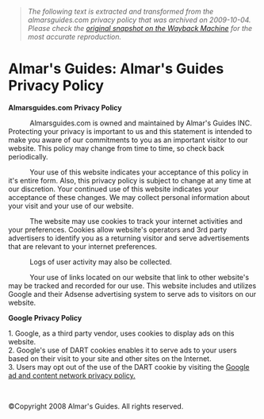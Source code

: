 > *The following text is extracted and transformed from the almarsguides.com privacy policy that was archived on 2009-10-04. Please check the [original snapshot on the Wayback Machine](https://web.archive.org/web/20091004225230id_/http%3A//www.almarsguides.com/privacypolicy.cfm) for the most accurate reproduction.*

# Almar's Guides: Almar's Guides Privacy Policy

**Almarsguides.com Privacy Policy**

           Almarsguides.com is owned and maintained by Almar's Guides INC. Protecting your privacy is important to us and this statement is intended to make you aware of our commitments to you as an important visitor to our website. This policy may change from time to time, so check back periodically.

           Your use of this website indicates your acceptance of this policy in it's entire form. Also, this privacy policy is subject to change at any time at our discretion. Your continued use of this website indicates your acceptance of these changes. We may collect personal information about your visit and your use of our website.

           The website may use cookies to track your internet activities and your preferences. Cookies allow website's operators and 3rd party advertisers to identify you as a returning visitor and serve advertisements that are relevant to your internet preferences.

           Logs of user activity may also be collected.

           Your use of links located on our website that link to other website's may be tracked and recorded for our use. This website includes and utilizes Google and their Adsense advertising system to serve ads to visitors on our website. 

**Google Privacy Policy**

1\. Google, as a third party vendor, uses cookies to display ads on this website.  
2\. Google's use of DART cookies enables it to serve ads to your users based on their visit to your site and other sites on the Internet.  
3\. Users may opt out of the use of the DART cookie by visiting the [Google ad and content network privacy policy.](http://www.google.com/privacy_ads.html)

                               

  


©Copyright 2008 Almar's Guides. All rights reserved.

                   
